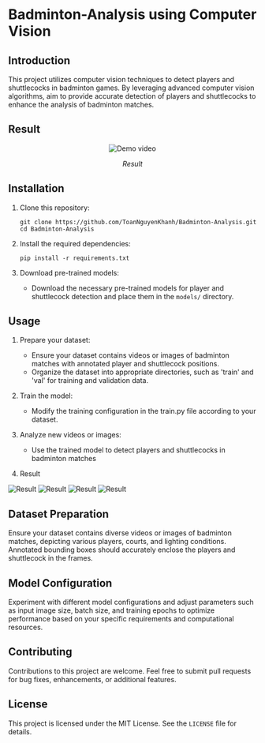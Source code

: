 # Badminton-Analysis using Computer Vision

## Introduction
This project utilizes computer vision techniques to detect players and shuttlecocks in badminton games. By leveraging advanced computer vision algorithms, aim to provide accurate detection of players and shuttlecocks to enhance the analysis of badminton matches.

## Result

<p align="center">
  <img src="output_video.mp4" alt="Demo video">
</p>

<p align="center"><em>Result</em></p> 

## Installation
1. Clone this repository:
    ```
    git clone https://github.com/ToanNguyenKhanh/Badminton-Analysis.git
    cd Badminton-Analysis
    ```

2. Install the required dependencies:
    ```
    pip install -r requirements.txt
    ```

3. Download pre-trained models:
    - Download the necessary pre-trained models for player and shuttlecock detection and place them in the `models/` directory.

## Usage
1. Prepare your dataset:
    - Ensure your dataset contains videos or images of badminton matches with annotated player and shuttlecock positions.
    - Organize the dataset into appropriate directories, such as 'train' and 'val' for training and validation data.

2. Train the model:
    - Modify the training configuration in the train.py file according to your dataset.

3. Analyze new videos or images:
    - Use the trained model to detect players and shuttlecocks in badminton matches

4. Result

![Result](outputs/example_results.png)
![Result](outputs/confusion_matrix.png)
![Result](outputs/PR_curve.png)
![Result](outputs/val_batch2_pred.jpg)

## Dataset Preparation
Ensure your dataset contains diverse videos or images of badminton matches, depicting various players, courts, and lighting conditions. Annotated bounding boxes should accurately enclose the players and shuttlecock in the frames.

## Model Configuration
Experiment with different model configurations and adjust parameters such as input image size, batch size, and training epochs to optimize performance based on your specific requirements and computational resources.

## Contributing
Contributions to this project are welcome. Feel free to submit pull requests for bug fixes, enhancements, or additional features.

## License
This project is licensed under the MIT License. See the `LICENSE` file for details.


